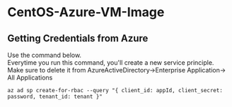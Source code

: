 # CentOS-Azure-VM-Image


## Getting Credentials from Azure
Use the command below. \
Everytime you run this command, you'll create a new service principle. \
Make sure to delete it from AzureActiveDirectory->Enterprise Application-> All Applications
```shell script
az ad sp create-for-rbac --query "{ client_id: appId, client_secret: password, tenant_id: tenant }"
```